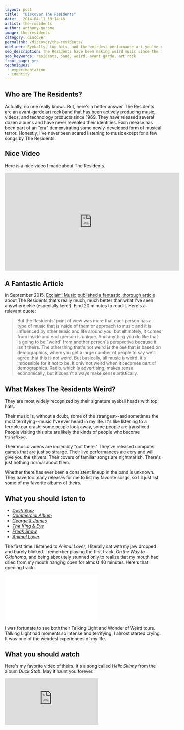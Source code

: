 ```yaml
---
layout: post
title:  "Discover The Residents"
date:   2014-04-11 19:14:46
artist: the-residents
author: anthony-garone
image: the-residents
category: discover
permalink: /discover/the-residents/
oneliner: Eyeballs, top hats, and the weirdest performance art you've never heard.
seo_description: The Residents have been making weird music since the 1960s and continue to terrify listeners to this day.
seo_keywords: residents, band, weird, avant garde, art rock
front_page: yes
techniques:
 - experimentation
 - identity
---
```

## Who are The Residents?

Actually, no one really knows. But, here's a better answer: The Residents are an avant-garde art rock band that has been actively producing music, videos, and technology products since 1969. They have released several dozen albums and have never revealed their identities. Each release has been part of an “era" demonstrating some newly-developed form of musical terror. Honestly, I've never been scared listening to music except for a few songs by The Residents.

## Nice Video

Here is a nice video I made about The Residents.

<div class="video-wrapper">
<iframe width="560" height="315" src="https://www.youtube.com/embed/pJz_ei_Ns20?rel=0" frameborder="0" allowfullscreen></iframe>
</div>

## A Fantastic Article

In September 2015, [Exclaim! Music published a fantastic, thorough article](http://exclaim.ca/Music/article/residents-more_than_what_ear_hears_coming_from) about The Residents that's really much, much better than what I've seen anywhere else (especially here!). Find 20 minutes to read it. Here's a relevant quote:

> But the Residents' point of view was more that each person has a type of music that is inside of them or approach to music and it is influenced by other music and life around you, but ultimately, it comes from inside and each person is unique. And anything you do like that is going to be "weird" from another person's perspective because it isn't theirs. The other thing that's not weird is the one that is based on demographics, where you get a large number of people to say we'll agree that this is not weird. But basically, all music is weird, it's impossible for it not to be. It only not weird when it becomes part of demographics. Radio, which is advertising, makes sense economically, but it doesn't always make sense artistically.

## What Makes The Residents Weird?

They are most widely recognized by their signature eyeball heads with top hats.

Their music is, without a doubt, some of the strangest--and sometimes the most terrifying--music I've ever heard in my life. It's like listening to a terrible car crash; some people look away, some people are transfixed. People visiting this site are likely the kinds of people who become transfixed.

Their music videos are incredibly "out there." They've released computer games that are just so strange. Their live performances are eery and will give you the shivers. Their covers of familiar songs are nightmarish. There's just nothing normal about them.

Whether there has ever been a consistent lineup in the band is unknown. They have too many releases for me to list my favorite songs, so I'll just list some of my favorite albums of theirs.

## What you should listen to

- *[Duck Stab](http://en.wikipedia.org/wiki/Duck_Stab/Buster_%26_Glen)*
- *[Commercial Album](http://en.wikipedia.org/wiki/Commercial_Album)*
- *[George &amp; James](http://en.wikipedia.org/wiki/George_%26_James)*
- *[The King &amp; Eye](http://en.wikipedia.org/wiki/The_King_%26_Eye)*
- *[Freak Show](http://en.wikipedia.org/wiki/Freak_Show/Freak_Show_Soundtrack)*
- *[Animal Lover](http://en.wikipedia.org/wiki/Animal_Lover)*

The first time I listened to *Animal Lover*, I literally sat with my jaw dropped and barely blinked. I remember playing the first track, *On the Way to Oklahoma*, and being absolutely stunned only to realize that my mouth had dried from my mouth hanging open for almost 40 minutes. Here's that opening track:

<div class="video-wrapper">
<iframe src="//www.youtube.com/embed/-9LsCc2XgJw" frameborder="0" allowfullscreen=""></iframe>
</div>

I was fortunate to see both their Talking Light and Wonder of Weird tours. Talking Light had moments so intense and terrifying, I almost started crying. It was one of the weirdest experiences of my life.

## What you should watch

Here's my favorite video of theirs. It's a song called *Hello Skinny* from the album *Duck Stab*. May it haunt you forever.

<div class="video-wrapper">
<iframe class="youtube-player" type="text/html" src="http://www.youtube.com/embed/AvJiyOPmsJs" allowfullscreen="" frameborder="0"></iframe>
</div>
